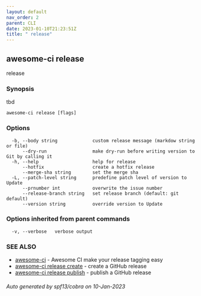 ```yaml
---
layout: default
nav_order: 2
parent: CLI
date: 2023-01-10T21:23:51Z
title: " release"
---
```

## awesome-ci release

release

### Synopsis

tbd

```
awesome-ci release [flags]
```

### Options

```
  -b, --body string             custom release message (markdow string or file)
      --dry-run                 make dry-run before writing version to Git by calling it
  -h, --help                    help for release
      --hotfix                  create a hotfix release
      --merge-sha string        set the merge sha
  -L, --patch-level string      predefine patch level of version to Update
      --prnumber int            overwrite the issue number
      --release-branch string   set release branch (default: git default)
      --version string          override version to Update
```

### Options inherited from parent commands

```
  -v, --verbose   verbose output
```

### SEE ALSO

* [awesome-ci](/commands/awesome-ci/)	 - Awesome CI make your release tagging easy
* [awesome-ci release create](/commands/awesome-ci_release_create/)	 - create a GitHub release
* [awesome-ci release publish](/commands/awesome-ci_release_publish/)	 - publish a GitHub release

###### Auto generated by spf13/cobra on 10-Jan-2023
